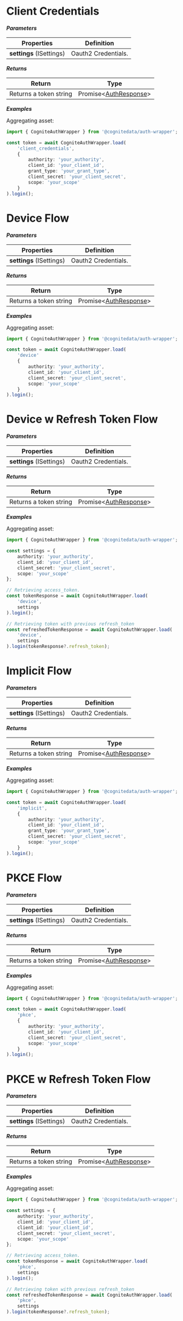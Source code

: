 # Client Credentials

***Parameters***

| Properties | Definition |
| ---------- | ---------- |
| **settings** (ISettings) | Oauth2 Credentials. |

***Returns***

| Return | Type |
| ------- | ---- |
| Returns a token string |  Promise<[AuthResponse]()> |

***Examples***

Aggregating asset:

```ts
import { CogniteAuthWrapper } from '@cognitedata/auth-wrapper';

const token = await CogniteAuthWrapper.load(
    'client_credentials',
    {
        authority: 'your_authority',
        client_id: 'your_client_id',
        grant_type: 'your_grant_type',
        client_secret: 'your_client_secret',
        scope: 'your_scope'
    }
).login();
```

# Device Flow

***Parameters***

| Properties | Definition |
| ---------- | ---------- |
| **settings** (ISettings) | Oauth2 Credentials. |

***Returns***

| Return | Type |
| ------- | ---- |
| Returns a token string |  Promise<[AuthResponse]()> |

***Examples***

Aggregating asset:

```ts
import { CogniteAuthWrapper } from '@cognitedata/auth-wrapper';

const token = await CogniteAuthWrapper.load(
    'device'
    {
        authority: 'your_authority',
        client_id: 'your_client_id',
        client_secret: 'your_client_secret',
        scope: 'your_scope'
    }
).login();
```

# Device w Refresh Token Flow

***Parameters***

| Properties | Definition |
| ---------- | ---------- |
| **settings** (ISettings) | Oauth2 Credentials. |

***Returns***

| Return | Type |
| ------- | ---- |
| Returns a token string |  Promise<[AuthResponse]()> |

***Examples***

Aggregating asset:

```ts
import { CogniteAuthWrapper } from '@cognitedata/auth-wrapper';

const settings = {
    authority: 'your_authority',
    client_id: 'your_client_id',
    client_secret: 'your_client_secret',
    scope: 'your_scope'
};

// Retrieving access_token.
const tokenResponse = await CogniteAuthWrapper.load(
    'device',
    settings
).login();

// Retrieving token with previous refresh_token
const refreshedTokenResponse = await CogniteAuthWrapper.load(
    'device',
    settings
).login(tokenResponse?.refresh_token);
```

# Implicit Flow

***Parameters***

| Properties | Definition |
| ---------- | ---------- |
| **settings** (ISettings) | Oauth2 Credentials. |

***Returns***

| Return | Type |
| ------- | ---- |
| Returns a token string |  Promise<[AuthResponse]()> |

***Examples***

Aggregating asset:

```ts
import { CogniteAuthWrapper } from '@cognitedata/auth-wrapper';

const token = await CogniteAuthWrapper.load(
    'implicit',
    {
        authority: 'your_authority',
        client_id: 'your_client_id',
        grant_type: 'your_grant_type',
        client_secret: 'your_client_secret',
        scope: 'your_scope'
    }
).login();
```

# PKCE Flow

***Parameters***

| Properties | Definition |
| ---------- | ---------- |
| **settings** (ISettings) | Oauth2 Credentials. |

***Returns***

| Return | Type |
| ------- | ---- |
| Returns a token string |  Promise<[AuthResponse]()> |

***Examples***

Aggregating asset:

```ts
import { CogniteAuthWrapper } from '@cognitedata/auth-wrapper';

const token = await CogniteAuthWrapper.load(
    'pkce',
    {
        authority: 'your_authority',
        client_id: 'your_client_id',
        client_secret: 'your_client_secret',
        scope: 'your_scope'
    }
).login();
```

# PKCE w Refresh Token Flow

***Parameters***

| Properties | Definition |
| ---------- | ---------- |
| **settings** (ISettings) | Oauth2 Credentials. |

***Returns***

| Return | Type |
| ------- | ---- |
| Returns a token string |  Promise<[AuthResponse]()> |

***Examples***

Aggregating asset:

```ts
import { CogniteAuthWrapper } from '@cognitedata/auth-wrapper';

const settings = {
    authority: 'your_authority',
    client_id: 'your_client_id',
    client_id: 'your_client_id',
    client_secret: 'your_client_secret',
    scope: 'your_scope'
};

// Retrieving access_token.
const tokenResponse = await CogniteAuthWrapper.load(
    'pkce',
    settings
).login();

// Retrieving token with previous refresh_token
const refreshedTokenResponse = await CogniteAuthWrapper.load(
    'pkce',
    settings
).login(tokenResponse?.refresh_token);
```
